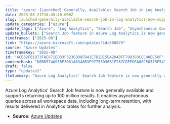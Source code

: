 ```yaml
---
title: "azure: [Launched] Generally, Available: Search Job in Log Analytics - Now Supporting Up to 100 Million Results"
date: 2025-08-21T16:45:10.000Z
slug: launched-generally-available-search-job-in-log-analytics-now-supporting-up-to-100-million-results
update_categories: ["azure"]
update_tags: ["Azure", "Log Analytics", "Search Job", "Asynchronous Queries", "Long-term Retention", "Analytics Tables"]
update_bullets: ["Search Job feature in Azure Log Analytics is now generally available.", "Supports asynchronous queries across all workspace data including long-term retention.", "Maximum number of records returned increased to 100 million.", "Query results are delivered in new Analytics tables for further exploration."]
timeframes: ["2025-08"]
link: "https://azure.microsoft.com/updates?id=500879"
source: "Azure Updates"
timeframeKey: "2025-08"
id: "ACB32F01873FAE671ED33F323CBD8FB41E7D2D15B42D4BFF799383CCC40BE56F"
contentHash: "D0B0574A955F3081A6348B3F97753D36B1F267CDFEDEA88C58375F54779282AF"
draft: false
type: "updates2"
llmSummary: "Azure Log Analytics' Search Job feature is now generally available and supports returning up to 100 million results. It enables asynchronous queries across all workspace data, including long-term retention, with results delivered in Analytics tables for further analysis."
---
```


Azure Log Analytics' Search Job feature is now generally available and supports returning up to 100 million results. It enables asynchronous queries across all workspace data, including long-term retention, with results delivered in Analytics tables for further analysis.

- **Source:** [Azure Updates](https://azure.microsoft.com/updates?id=500879)
